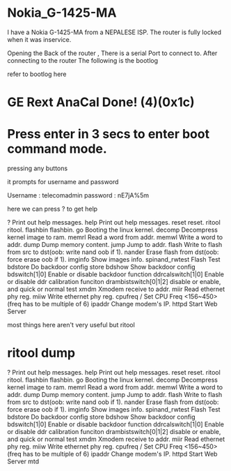 # Nokia_G-1425-MA

I have a Nokia G-1425-MA from a NEPALESE ISP. The router is fully locked when it was inservice.

Opening the Back of the router , There is a serial Port to connect to. After connecting to the router The following is the bootlog

refer to bootlog here

#  GE Rext AnaCal Done! (4)(0x1c)
#  Press enter in 3 secs to enter boot command mode.

pressing any buttons

it prompts for username and password

Username : telecomadmin
password : nE7jA%5m


here we can press ? to get help

?                                   Print out help messages.
help                                Print out help messages.
reset                               reset.
ritool                              ritool.
flashbin                            flashbin.
go                                  Booting the linux kernel.
decomp                              Decompress kernel image to ram.
memrl <addr>                        Read a word from addr.
memwl <addr> <value>                Write a word to addr.
dump <addr> <len>                   Dump memory content.
jump <addr>                         Jump to addr.
flash <dst> <src> <len> <oob>       Write to flash from src to dst(oob: write nand oob if 1).
nander <dst> <len> <oob>            Erase flash from dst(oob: force erase oob if 1).
imginfo                             Show images info.
spinand_rwtest                      Flash Test
bdstore <flash dst> <bin src>       Do backdoor config store
bdshow                              Show backdoor config
bdswitch[1|0]                       Enable or disable backdoor function
ddrcalswitch[1|0]                   Enable or disable ddr calibration funciton
drambistswitch[0|1|2]               disable or enable, and quick or normal test
xmdm <addr> <len>                   Xmodem receive to addr.
miir <phyaddr> <reg>                Read ethernet phy reg.
miiw <phyaddr> <reg> <value>        Write ethernet phy reg.
cpufreq <freq num> / <m> <n>        Set CPU Freq <156~450>(freq has to be multiple of 6)
ipaddr <ip addr>                    Change modem's IP.
httpd                               Start Web Server


most things here aren't very useful but ritool 

# ritool dump

?                                   Print out help messages.
help                                Print out help messages.
reset                               reset.
ritool                              ritool.
flashbin                            flashbin.
go                                  Booting the linux kernel.
decomp                              Decompress kernel image to ram.
memrl <addr>                        Read a word from addr.
memwl <addr> <value>                Write a word to addr.
dump <addr> <len>                   Dump memory content.
jump <addr>                         Jump to addr.
flash <dst> <src> <len> <oob>       Write to flash from src to dst(oob: write nand oob if 1).
nander <dst> <len> <oob>            Erase flash from dst(oob: force erase oob if 1).
imginfo                             Show images info.
spinand_rwtest                      Flash Test
bdstore <flash dst> <bin src>       Do backdoor config store
bdshow                              Show backdoor config
bdswitch[1|0]                       Enable or disable backdoor function
ddrcalswitch[1|0]                   Enable or disable ddr calibration funciton
drambistswitch[0|1|2]               disable or enable, and quick or normal test
xmdm <addr> <len>                   Xmodem receive to addr.
miir <phyaddr> <reg>                Read ethernet phy reg.
miiw <phyaddr> <reg> <value>        Write ethernet phy reg.
cpufreq <freq num> / <m> <n>        Set CPU Freq <156~450>(freq has to be multiple of 6)
ipaddr <ip addr>                    Change modem's IP.
httpd                               Start Web Server
mtd


